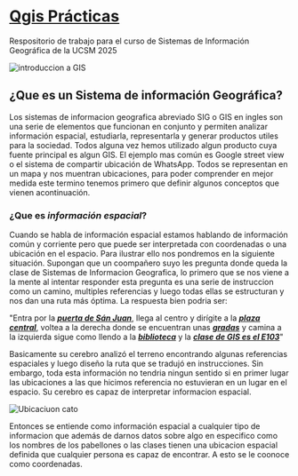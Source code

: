 # <ins>Qgis Prácticas<ins>
Respositorio de trabajo para el curso de Sistemas de Información Geográfica de la UCSM 2025

![introduccion a GIS](https://github.com/RealGuyab/Qgis/blob/main/imagenes/geographic-information-system-vector.jpg)

## ¿Que es un Sistema de información Geográfica?
Los sistemas de informacion geografica  abreviado SIG o GIS en ingles son una serie de elementos que funcionan en conjunto y permiten analizar información espacial, estudiarla, representarla y generar productos utiles para la sociedad. Todos alguna vez hemos utilizado algun producto cuya fuente principal es algun GIS. El ejemplo mas común es Google street view o el sistema de compartir ubicación de WhatsApp. Todos se representan en un mapa y nos muentran ubicaciones, para poder comprender en mejor medida este termino tenemos primero que definir algunos conceptos que vienen acontinuación.


### ¿Que es ***información espacial***?

Cuando se habla de información espacial estamos hablando de información común y corriente pero que puede ser interpretada con coordenadas o una ubicación en el espacio. Para ilustrar ello nos pondremos en la siguiente situación. 
Supongan que un coompañero suyo les pregunta donde queda la clase de Sistemas de Informacion Geografica, lo primero que se nos viene a la mente al intentar responder esta pregunta es una serie de instruccion como un camino, multiples referencias y luego
todas ellas se estructuran y nos dan una ruta más óptima. La respuesta bien podria ser: 

"Entra por la ***<ins>puerta de Sán Juan<ins>***, llega al centro y dirígite a la ***<ins>plaza central<ins>***, voltea a la derecha donde se encuentran unas ***<ins>gradas<ins>*** y camina a la izquierda sigue como llendo a la ***<ins>biblioteca<ins>*** y la ***<ins>clase de GIS es el E103<ins>***" 

Basicamente su cerebro analizó el terreno encontrando algunas referencias espaciales y luego diseño la ruta que se tradujó en instrucciones. Sin embargo, toda esta información no tendria ningun sentido si en primer lugar las ubicaciones a las que hicimos referencia no estuvieran en un lugar en el espacio. Su cerebro es capaz de interpretar informacion espacial.

![Ubicaciuon cato](https://github.com/RealGuyab/Qgis/blob/main/imagenes/ubicacion_cato.png)

Entonces se entiende como información espacial a cualquier tipo de informacion que además de darnos datos sobre algo en especifico como los nombres de los pabellones o las clases tienen una ubicacion espacial definida que cualquier persona es capaz de encontrar. A esto se le coonoce como coordenadas.







